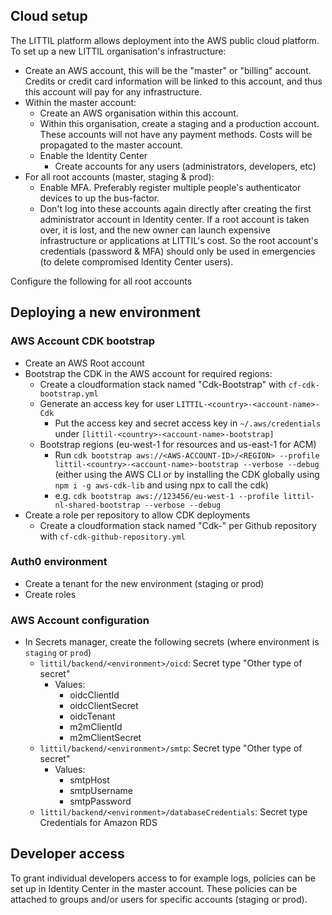 ## Cloud setup

The LITTIL platform allows deployment into the AWS public cloud platform. To set up a new LITTIL organisation's infrastructure:
- Create an AWS account, this will be the "master" or "billing" account. Credits or credit card information will be linked to this account, and thus this account will pay for any infrastructure.
- Within the master account:
  - Create an AWS organisation within this account.
  - Within this organisation, create a staging and a production account. These accounts will not have any payment methods. Costs will be propagated to the master account.
  - Enable the Identity Center
    - Create accounts for any users (administrators, developers, etc)
- For all root accounts (master, staging & prod):
  - Enable MFA. Preferably register multiple people's authenticator devices to up the bus-factor.
  - Don't log into these accounts again directly after creating the first administrator account in Identity center. If a root account is taken over, it is lost, and the new owner can launch expensive infrastructure or applications at LITTIL's cost. So the root account's credentials (password & MFA) should only be used in emergencies (to delete compromised Identity Center users).

Configure the following for all root accounts

## Deploying a new environment

### AWS Account CDK bootstrap
- Create an AWS Root account
- Bootstrap the CDK in the AWS account for required regions:
    - Create a cloudformation stack named "Cdk-Bootstrap" with `cf-cdk-bootstrap.yml`
    - Generate an access key for user `LITTIL-<country>-<account-name>-Cdk`
      - Put the access key and secret access key in `~/.aws/credentials` under `[littil-<country>-<account-name>-bootstrap]`
    - Bootstrap regions (eu-west-1 for resources and us-east-1 for ACM)
      - Run `cdk bootstrap aws://<AWS-ACCOUNT-ID>/<REGION> --profile littil-<country>-<account-name>-bootstrap --verbose --debug` (either using the AWS CLI or by installing the CDK globally using `npm i -g aws-cdk-lib` and using npx to call the cdk)
      - e.g. `cdk bootstrap aws://123456/eu-west-1 --profile littil-nl-shared-bootstrap --verbose --debug`
- Create a role per repository to allow CDK deployments
  - Create a cloudformation stack named "Cdk-<Github-repo-name>" per Github repository with `cf-cdk-github-repository.yml`

### Auth0 environment
- Create a tenant for the new environment (staging or prod)
- Create roles

### AWS Account configuration
- In Secrets manager, create the following secrets (where environment is `staging` or `prod`)
  - `littil/backend/<environment>/oicd`: Secret type "Other type of secret"
    - Values:
      - oidcClientId
      - oidcClientSecret
      - oidcTenant
      - m2mClientId
      - m2mClientSecret
  - `littil/backend/<environment>/smtp`: Secret type "Other type of secret"
    - Values:
      - smtpHost
      - smtpUsername
      - smtpPassword
  - `littil/backend/<environment>/databaseCredentials`: Secret type Credentials for Amazon RDS

## Developer access
To grant individual developers access to for example logs, policies can be set up in Identity Center in the master account.
These policies can be attached to groups and/or users for specific accounts (staging or prod).

